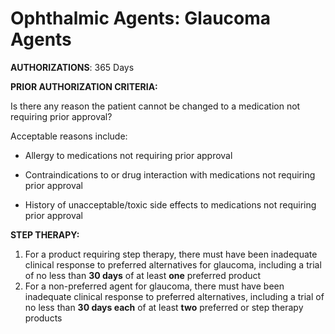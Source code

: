 # Ophthalmic Agents: Glaucoma Agents

**AUTHORIZATIONS**: 365 Days

**PRIOR AUTHORIZATION CRITERIA:**

Is there any reason the patient cannot be changed to a medication not requiring prior approval?

Acceptable reasons include:

- Allergy to medications not requiring prior approval

- Contraindications to or drug interaction with medications not requiring prior approval

- History of unacceptable/toxic side effects to medications not requiring prior approval

**STEP THERAPY:**

1. For a product requiring step therapy, there must have been inadequate clinical response to preferred alternatives for glaucoma, including a trial of no less than **30 days** of at least **one** preferred product
2. For a non-preferred agent for glaucoma, there must have been inadequate clinical response to preferred alternatives, including a trial of no less than **30 days each** of at least **two** preferred or step therapy products
